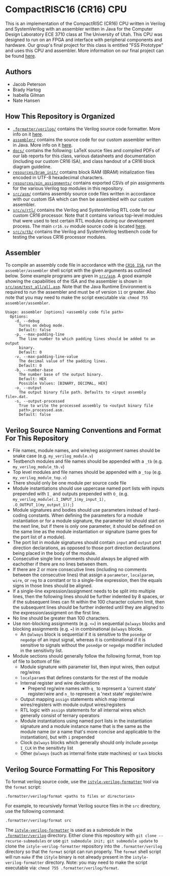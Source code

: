 # CompactRISC16 (CR16) CPU

This is an implementation of the CompactRISC (CR16) CPU written in Verilog and SystemVerilog with an assembler written in Java for the Computer Design Laboratory ECE 3710 class at The University of Utah. This CPU was designed to run on an FPGA and interface with peripheral components and hardware. Our group's final project for this class is entitled "FSS Prototype" and uses this CPU and assembler. More information on our final project can be found [here](https://github.com/Petersoj/FSSPrototype).

## Authors
- Jacob Peterson
- Brady Hartog
- Isabella Gilman
- Nate Hansen

## How This Repository is Organized
- [`.formatter/verilog/`](.formatter/verilog/) contains the Verilog source code formatter. More info on it [here](https://github.com/Petersoj/CompactRISC16#verilog-source-formatting-for-this-repository).
- [`assembler/`](assembler/) contains the source code for our custom assembler written in Java. More info on it [here](https://github.com/Petersoj/CompactRISC16#assembler).
- [`docs/`](docs/) contains the following: LaTeX source files and compiled PDFs of our lab reports for this class, various datasheets and documentation (including our custom CR16 ISA), and class handout of a CR16 block diagram guideline.
- [`resources/bram_init/`](resources/bram_init/) contains block RAM (BRAM) initialization files encoded in UTF-8 hexadecimal characters.
- [`resources/pin_assignments/`](resources/pin_assignments/) contains exported CSVs of pin assignments for the various Verilog top modules in this repository.
- [`src/asm/`](src/asm/) contains assembly source code files written in accordance with our custom ISA which can then be assembled with our custom assembler.
- [`src/v/rtl/`](src/v/rtl/) contains the Verilog and SystemVerilog RTL code for our custom CR16 processor. Note that it contains various top-level modules that were used to test certain RTL modules during our development process. The main `cr16.sv` module source code is located [here](src/v/rtl/cr16/cr16.sv).
- [`src/v/tb/`](src/v/tb/) contains the Verilog and SystemVerilog testbench code for testing the various CR16 processor modules.

## Assembler
To compile an assembly code file in accordance with the [`CR16 ISA`](docs/Datasheets/CR16%20ISA/CR16%20ISA.pdf), run the `assembler/assembler` shell script with the given arguments as outlined below. Some example programs are given in [`src/asm`](src/asm). A good example showing the capabilities of the ISA and the assembler is shown in [`src/asm/test_all/all.asm`](src/asm/test_all/all.asm). Note that the Java Runtime Environment is required to run the assembler and must be of version `11` or greater. Also note that you may need to make the script executable via: `chmod 755 assembler/assembler`.
```
Usage: assembler [options] <assembly code file path>
  Options:
    -d, --debug
      Turns on debug mode.
      Default: false
    -p, --max-padding-line
      The line number to which padding lines should be added to an output
      binary.
      Default: 0
    -v, --max-padding-line-value
      The decimal value of the padding lines.
      Default: 0
    -b, --number-base
      The number base of the output binary.
      Default: HEX
      Possible Values: [BINARY, DECIMAL, HEX]
    -o, --output
      The output binary file path. Defaults to <input assembly file>.dat.
    -s, --output-processed
      True to write the processed assembly to <output binary file
      path>.processed.asm.
      Default: false
```

## Verilog Source Naming Conventions and Format For This Repository
- File names, module names, and wire/reg assignment names should be snake case (e.g. `my_verilog_module.v`)
- Testbench modules and file names should be appended with a `_tb` (e.g. `my_verilog_module_tb.v`)
- Top level modules and file names should be appended with a `_top` (e.g. `my_verilog_module_top.v`)
- There should only be one module per source code file
- Module instantiations should use uppercase named port lists with inputs prepended with `I_` and outputs prepended with `O_` (e.g. `my_verilog_module(.I_INPUT_1(my_input_1), .O_OUTPUT_1(my_output_1));`)
- Module signatures and bodies should use parameters instead of hard-coding constants. When defining the parameters for a module instantiation or for a module signature, the parameter list should start on the next line, but if there is only one parameter, it should be defined on the same line as the module instantiation or signature (same goes for the port list of a module).
- The port list in module signatures should contain `input` and `output` port direction declarations, as opposed to those port direction declarations being placed in the body of the module.
- Consecutive single line comments should always be aligned with eachother if there are no lines between them.
- If there are 2 or more consecutive lines (including no comments between the consecutive lines) that assign a `parameter`, `localparam`, `wire`, or `reg` to a constant or to a single-line expression, then the equals signs in those lines should be aligned.
- If a single-line expression/assignment needs to be split into multiple lines, then the following lines should be further indented by 8 spaces, or if the subsequent lines can fit within the 100 character column limit, then the subsequent lines should be further indented until they are aligned to the expression/assigment on the first line.
- No line should be greater than 100 characters.
- Use non-blocking assignments (e.g. `<=`) in sequential `@always` blocks and blocking assignments (e.g. `=`) in combinational `@always` blocks.
  - An `@always` block is sequential if it is sensitive to the `posedge` or `negedge` of an input signal, whereas it is combinational if it is sensitive to signals without the `posedge` or `negedge` modifier included in the sensitivity list.
- Module sections should generally follow the following format, from top of file to bottom of file:
  - Module signature with parameter list, then input wires, then output reg/wires
  - `localparam`s that defines constants for the rest of the module
  - Internal register and wire declarations
    - Prepend reg/wire names with `q_` to represent a 'current state' register/wire and `n_` to represent a 'next state' register/wire
  - Output mapping `assign` statements which map internal wires/registers with module output wires/registers
  - RTL logic with `assign` statements for all internal wires which generally consist of ternary operators
  - Module instantiations using named port lists in the instantiation signature and a module instance name that is the same as the module name (or a name that's more concise and applicable to the instantiation), but with `i` prepended
  - Clock `@always` blocks which generally should only include `posedge I_CLK` in the sensitivty list
  - Other `@always` (such as internal finite state machines) or `task` blocks

## Verilog Source Formatting For This Repository
To format verilog source code, use the [`istyle-verilog-formatter`](https://github.com/thomasrussellmurphy/istyle-verilog-formatter) tool via the `format` script:
```
.formatter/verilog/format <paths to files or directories>
```
For example, to recursively format Verilog source files in the `src` directory, use the following command:
```
.formatter/verilog/format src
```
The [`istyle-verilog-formatter`](https://github.com/thomasrussellmurphy/istyle-verilog-formatter) is used as a submodule in the [`.formatter/verilog`](.formatter/verilog) directory. Either clone this repository with `git clone --recurse-submodules` or use `git submodule init; git submodule update` to clone the `istyle-verilog-formatter` repository into the `.formatter/verilog` directory so that the `format` script can run properly. The `format` shell script will run `make` if the `iStyle` binary is not already present in the `istyle-verilog-formatter` directory. Note: you may need to make the script executable via: `chmod 755 .formatter/verilog/format`.
